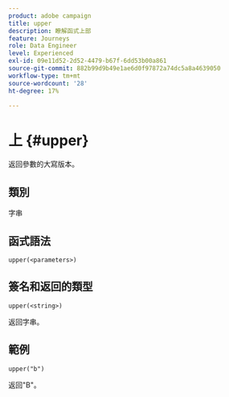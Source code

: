 ```yaml
---
product: adobe campaign
title: upper
description: 瞭解函式上部
feature: Journeys
role: Data Engineer
level: Experienced
exl-id: 09e11d52-2d52-4479-b67f-6dd53b00a861
source-git-commit: 882b99d9b49e1ae6d0f97872a74dc5a8a4639050
workflow-type: tm+mt
source-wordcount: '28'
ht-degree: 17%

---
```


# 上 {#upper}

返回參數的大寫版本。

## 類別

字串

## 函式語法

`upper(<parameters>)`

## 簽名和返回的類型

`upper(<string>)`

返回字串。

## 範例

`upper("b")`

返回&quot;B&quot;。
